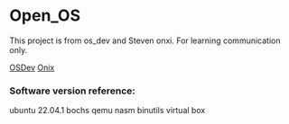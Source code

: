 # Open_OS


This project is from os_dev and Steven onxi.
For learning communication only.


[OSDev](https://wiki.osdev.org/Expanded_Main_Page)
[Onix](https://github.com/StevenBaby/onix)



### Software version reference:
ubuntu 22.04.1
bochs
qemu
nasm
binutils
virtual box
